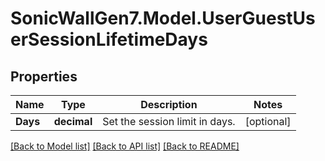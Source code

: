 # SonicWallGen7.Model.UserGuestUserSessionLifetimeDays

## Properties

Name | Type | Description | Notes
------------ | ------------- | ------------- | -------------
**Days** | **decimal** | Set the session limit in days. | [optional] 

[[Back to Model list]](../README.md#documentation-for-models) [[Back to API list]](../README.md#documentation-for-api-endpoints) [[Back to README]](../README.md)

